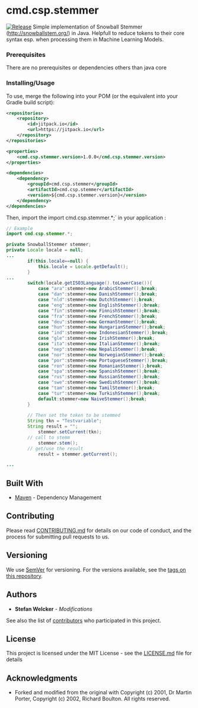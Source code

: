 # cmd.csp.stemmer
[![Release](https://jitpack.io/v/swelcker/cmd.csp.stemmer.svg?style=flat-square)](https://jitpack.io/#yunyu/vertx-console)
Simple implementation of Snowball Stemmer (http://snowballstem.org/) in Java.
Helpfull to reduce tokens to their core syntax esp. when processing them in Machine Learning Models.


### Prerequisites

There are no prerequisites or dependencies others than java core

### Installing/Usage

To use, merge the following into your POM (or the equivalent into your Gradle build script):

```xml
<repositories>
    <repository>
        <id>jitpack.io</id>
        <url>https://jitpack.io</url>
    </repository>
</repositories>

<properties>
    <cmd.csp.stemmer.version>1.0.0</cmd.csp.stemmer.version>
</properties>

<dependencies>
    <dependency>
        <groupId>cmd.csp.stemmer</groupId>
        <artifactId>cmd.csp.stemmer</artifactId>
        <version>${cmd.csp.stemmer.version}</version>
    </dependency>
</dependencies>
```

Then, import the import cmd.csp.stemmer.*;` in your application :

```java
// Example
import cmd.csp.stemmer.*;

private SnowballStemmer stemmer;
private Locale locale = null;
...
		if(this.locale==null) {
			this.locale = Locale.getDefault();
		}
...
		switch(locale.getISO3Language().toLowerCase()){
			case "ara":stemmer=new ArabicStemmer();break;
			case "dan":stemmer=new DanishStemmer();break;
			case "nld":stemmer=new DutchStemmer();break;
			case "eng":stemmer=new EnglishStemmer();break;
			case "fin":stemmer=new FinnishStemmer();break;
			case "fra":stemmer=new FrenchStemmer();break;
			case "deu":stemmer=new GermanStemmer();break;
			case "hun":stemmer=new HungarianStemmer();break;
			case "ind":stemmer=new IndonesianStemmer();break;
			case "gle":stemmer=new IrishStemmer();break;
			case "ita":stemmer=new ItalianStemmer();break;
			case "nep":stemmer=new NepaliStemmer();break;
			case "nor":stemmer=new NorwegianStemmer();break;
			case "por":stemmer=new PortugueseStemmer();break;
			case "ron":stemmer=new RomanianStemmer();break;
			case "spa":stemmer=new SpanishStemmer();break;
			case "rus":stemmer=new RussianStemmer();break;
			case "swe":stemmer=new SwedishStemmer();break;
			case "tam":stemmer=new TamilStemmer();break;
			case "tur":stemmer=new TurkishStemmer();break;
			default:stemmer=new NaiveStemmer();break;
		}
        
        // Then set the token to be stemmed
        String tkn = "Testvariable";
        String result = "";
            stemmer.setCurrent(tkn);
        // call to stemm
            stemmer.stem();
        // get/use the result
            result = stemmer.getCurrent();

...


```

## Built With

* [Maven](https://maven.apache.org/) - Dependency Management


## Contributing

Please read [CONTRIBUTING.md](https://gist.github.com/PurpleBooth/b24679402957c63ec426) for details on our code of conduct, and the process for submitting pull requests to us.

## Versioning

We use [SemVer](http://semver.org/) for versioning. For the versions available, see the [tags on this repository](https://github.com/swelcker/cmd.csp.stemmer/tags). 

## Authors

* **Stefan Welcker** - *Modifications* 

See also the list of [contributors](https://github.com/swelcker/cmd.csp.stemmer/contributors) who participated in this project.

## License

This project is licensed under the MIT License - see the [LICENSE.md](LICENSE.md) file for details

## Acknowledgments

* Forked and modified from the original with Copyright (c) 2001, Dr Martin Porter, Copyright (c) 2002, Richard Boulton. All rights reserved.

